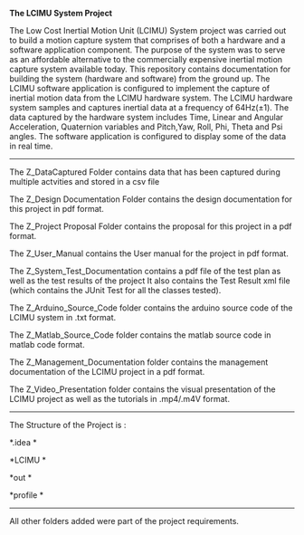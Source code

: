 
**The LCIMU System Project**

The Low Cost Inertial Motion Unit (LCIMU) System project was carried out to build a motion capture
system that comprises of both a hardware and a software application component.
The purpose of the system was to serve as an affordable alternative to the commercially expensive inertial motion capture
system available today. This repository contains documentation for building the system (hardware and software) from the ground up.
The LCIMU software application is configured to implement the capture of inertial motion data from the LCIMU hardware system.
The LCIMU hardware system samples and captures inertial data at a frequency of 64Hz(±1). The data captured by the hardware system 
includes Time, Linear and Angular Acceleration, Quaternion variables and Pitch,Yaw, Roll, Phi, Theta and Psi angles. 
The software application is configured to display some of the data in real time.

------------------------------------------------------------------------------------------------------------------------------------
The Z_DataCaptured Folder contains data that has been captured during multiple actvities and stored in a csv file

The Z_Design Documentation Folder contains the design documentation for this project in pdf format.

The Z_Project Proposal Folder contains the proposal for this project in a pdf format.

The Z_User_Manual contains the User manual for the project in pdf format.

The Z_System_Test_Documentation contains a pdf file of the test plan as well as the test results of the project
It also contains the Test Result xml file (which contains the JUnit Test for all the classes tested).

The Z_Arduino_Source_Code folder contains the arduino source code of the LCIMU system in .txt format.

The Z_Matlab_Source_Code folder contains the matlab source code in matlab code format.

The Z_Management_Documentation folder contains the management documentation of the LCIMU project in a pdf format.

The Z_Video_Presentation folder contains the visual presentation of the LCIMU project as well as the tutorials in .mp4/.m4V format.

-----------------------------------------------------------------------------------------------------------------------------------
The Structure of the Project is :

*.idea *

*LCIMU *

*out *

*profile *

-----------------------------------------------------------------------------------------------------------------------------------

All other folders added were part of the project requirements.
